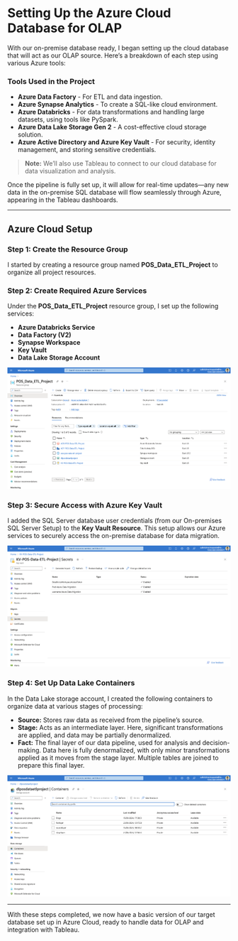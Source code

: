 # Setting Up the Azure Cloud Database for OLAP

With our on-premise database ready, I began setting up the cloud database that will act as our OLAP source. Here’s a breakdown of each step using various Azure tools:

### Tools Used in the Project
- **Azure Data Factory** - For ETL and data ingestion.
- **Azure Synapse Analytics** - To create a SQL-like cloud environment.
- **Azure Databricks** - For data transformations and handling large datasets, using tools like PySpark.
- **Azure Data Lake Storage Gen 2** - A cost-effective cloud storage solution.
- **Azure Active Directory and Azure Key Vault** - For security, identity management, and storing sensitive credentials.

> **Note:** We’ll also use Tableau to connect to our cloud database for data visualization and analysis.

Once the pipeline is fully set up, it will allow for real-time updates—any new data in the on-premise SQL database will flow seamlessly through Azure, appearing in the Tableau dashboards.

---

## Azure Cloud Setup

### Step 1: Create the Resource Group
I started by creating a resource group named **POS_Data_ETL_Project** to organize all project resources.

### Step 2: Create Required Azure Services
Under the **POS_Data_ETL_Project** resource group, I set up the following services:
   - **Azure Databricks Service**
   - **Data Factory (V2)**
   - **Synapse Workspace**
   - **Key Vault**
   - **Data Lake Storage Account**

   ![Resource Group Image](./img/Resource%20Group%20&%20Resources.png)

### Step 3: Secure Access with Azure Key Vault
I added the SQL Server database user credentials (from our On-premises SQL Server Setup) to the **Key Vault Resource**. This setup allows our Azure services to securely access the on-premise database for data migration.

   ![Azure Key Vault Secrets Screenshot](./img/Key%20Vault%20Secrets%20SS.png)

### Step 4: Set Up Data Lake Containers
In the Data Lake storage account, I created the following containers to organize data at various stages of processing:

   - **Source:** Stores raw data as received from the pipeline’s source.
   - **Stage:** Acts as an intermediate layer. Here, significant transformations are applied, and data may be partially denormalized.
   - **Fact:** The final layer of our data pipeline, used for analysis and decision-making. Data here is fully denormalized, with only minor transformations applied as it moves from the stage layer. Multiple tables are joined to prepare this final layer.

   ![Azure Data Containers](./img/Azure%20Data%20Containers.png)

---

With these steps completed, we now have a basic version of our target database set up in Azure Cloud, ready to handle data for OLAP and integration with Tableau.